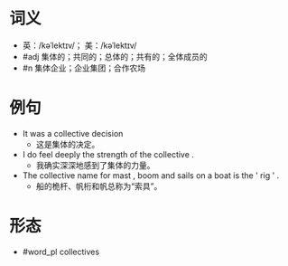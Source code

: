 # 词义
- 英：/kəˈlektɪv/； 美：/kəˈlektɪv/
- #adj 集体的；共同的；总体的；共有的；全体成员的
- #n 集体企业；企业集团；合作农场
# 例句
- It was a collective decision
	- 这是集体的决定。
- I do feel deeply the strength of the collective .
	- 我确实深深地感到了集体的力量。
- The collective name for mast , boom and sails on a boat is the ' rig ' .
	- 船的桅杆、帆桁和帆总称为“索具”。
# 形态
- #word_pl collectives
